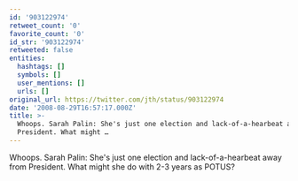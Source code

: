 ```yaml
---
id: '903122974'
retweet_count: '0'
favorite_count: '0'
id_str: '903122974'
retweeted: false
entities:
  hashtags: []
  symbols: []
  user_mentions: []
  urls: []
original_url: https://twitter.com/jth/status/903122974
date: '2008-08-29T16:57:17.000Z'
title: >-
  Whoops. Sarah Palin: She's just one election and lack-of-a-hearbeat away from
  President. What might …
---
```


Whoops. Sarah Palin: She's just one election and lack-of-a-hearbeat away from President. What might she do with 2-3 years as POTUS?
